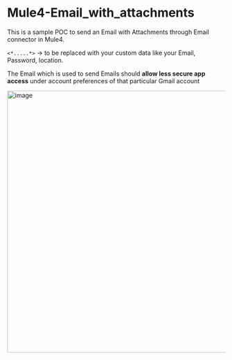 # Mule4-Email_with_attachments

This is a sample POC to send an Email with Attachments through Email connector in Mule4.

`<*.....*>` -> to be replaced with your custom data like your Email, Password, location.

The Email which is used to send Emails should **allow less secure app access** under account preferences of that particular Gmail account

<img width="604" alt="image" src="https://user-images.githubusercontent.com/89027047/147388981-0fbd1678-a689-4acc-82c1-0011dd7e203e.png">

